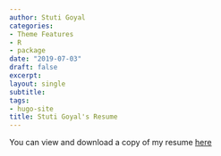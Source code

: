 ```yaml
---
author: Stuti Goyal
categories:
- Theme Features
- R
- package
date: "2019-07-03"
draft: false
excerpt: 
layout: single
subtitle: 
tags:
- hugo-site
title: Stuti Goyal's Resume
---
```


You can view and download a copy of my resume [here](StutiiGoyal_Resume.pdf)


